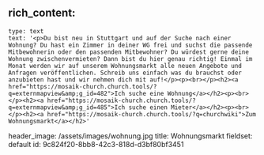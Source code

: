 rich_content:
  -
    type: text
    text: '<p>Du bist neu in Stuttgart und auf der Suche nach einer Wohnung? Du hast ein Zimmer in deiner WG frei und suchst die passende Mitbewohnerin oder den passenden Mitbewohner? Du würdest gerne deine Wohnung zwischenvermieten? Dann bist du hier genau richtig! Einmal im Monat werden wir auf unserem Wohnungsmarkt alle neuen Angebote und Anfragen veröffentlichen. Schreib uns einfach was du brauchst oder anzubieten hast und wir nehmen dich mit auf!</p><p><br></p><h2><a href="https://mosaik-church.church.tools/?q=externmapview&amp;g_id=482">Ich suche eine Wohnung</a></h2><p><br></p><h2><a href="https://mosaik-church.church.tools/?q=externmapview&amp;g_id=485">Ich suche einen Mieter</a></h2><p><br></p><h2><a href="https://mosaik-church.church.tools/?q=churchwiki">Zum Wohnungsmarkt</a></h2>'
header_image: /assets/images/wohnung.jpg
title: Wohnungsmarkt
fieldset: default
id: 9c824f20-8bb8-42c3-818d-d3bf80bf3451

